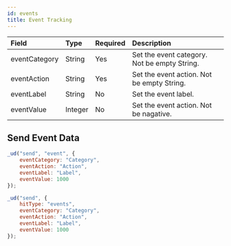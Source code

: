 ```yaml
---
id: events
title: Event Tracking
---
```


| Field         | Type    | Required | Description                                  |
| :------------ | :------ | :------- | :------------------------------------------- |
| eventCategory | String  | Yes      | Set the event category. Not be empty String. |
| eventAction   | String  | Yes      | Set the event action. Not be empty String.   |
| eventLabel    | String  | No       | Set the event label.                         |
| eventValue    | Integer | No       | Set the event action. Not be nagative.       |

## Send Event Data

```js
_ud("send", "event", {
    eventCategory: "Category",
    eventAction: "Action",
    eventLabel: "Label",
    eventValue: 1000
});
```

```js
_ud("send", {
    hitType: "events",
    eventCategory: "Category",
    eventAction: "Action",
    eventLabel: "Label",
    eventValue: 1000
});
```
